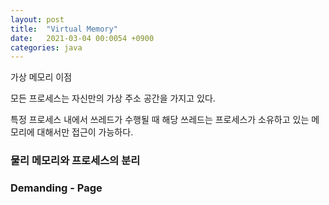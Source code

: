 ```yaml
---
layout: post
title:  "Virtual Memory"
date:   2021-03-04 00:0054 +0900
categories: java
---
```


가상 메모리 이점

모든 프로세스는 자신만의 가상 주소 공간을 가지고 있다.

특정 프로세스 내에서 쓰레드가 수행될 때 해당 쓰레드는 프로세스가 소유하고 있는 메모리에 대해서만 접근이 가능하다.

### 물리 메모리와 프로세스의 분리

### Demanding - Page